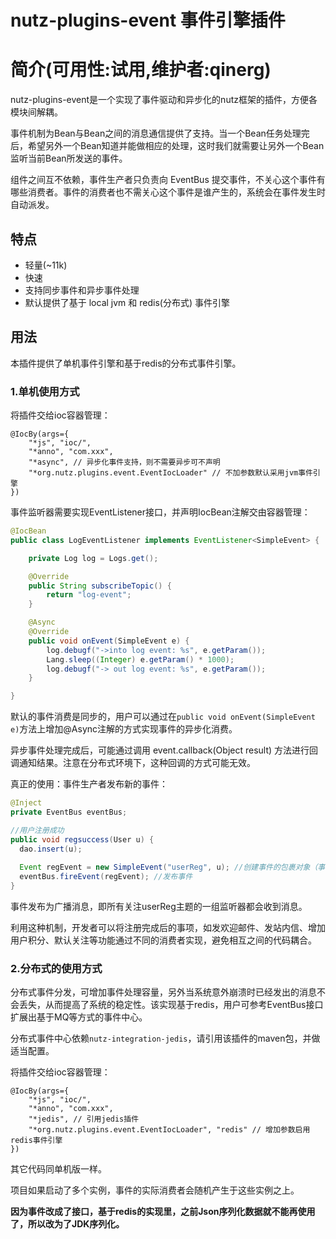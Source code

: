 
nutz-plugins-event 事件引擎插件
==================================


简介(可用性:试用,维护者:qinerg)
==================================

nutz-plugins-event是一个实现了事件驱动和异步化的nutz框架的插件，方便各模块间解耦。

事件机制为Bean与Bean之间的消息通信提供了支持。当一个Bean任务处理完后，希望另外一个Bean知道并能做相应的处理，这时我们就需要让另外一个Bean监听当前Bean所发送的事件。

组件之间互不依赖，事件生产者只负责向 EventBus 提交事件，不关心这个事件有哪些消费者。事件的消费者也不需关心这个事件是谁产生的，系统会在事件发生时自动派发。


## 特点
+ 轻量(~11k)
+ 快速
+ 支持同步事件和异步事件处理
+ 默认提供了基于 local jvm 和 redis(分布式) 事件引擎




## 用法

本插件提供了单机事件引擎和基于redis的分布式事件引擎。

### 1.单机使用方式

将插件交给ioc容器管理：

```
@IocBy(args={
	"*js", "ioc/",
	"*anno", "com.xxx",
	"*async", // 异步化事件支持，则不需要异步可不声明
	"*org.nutz.plugins.event.EventIocLoader" // 不加参数默认采用jvm事件引擎
})
```

事件监听器需要实现EventListener接口，并声明IocBean注解交由容器管理：

~~~java
@IocBean
public class LogEventListener implements EventListener<SimpleEvent> {

    private Log log = Logs.get();

    @Override
    public String subscribeTopic() {
        return "log-event";
    }

    @Async
    @Override
    public void onEvent(SimpleEvent e) {
        log.debugf("->into log event: %s", e.getParam());
        Lang.sleep((Integer) e.getParam() * 1000);
        log.debugf("-> out log event: %s", e.getParam());
    }

}
~~~

默认的事件消费是同步的，用户可以通过在`public void onEvent(SimpleEvent e)`方法上增加@Async注解的方式实现事件的异步化消费。

异步事件处理完成后，可能通过调用 event.callback(Object result) 方法进行回调通知结果。注意在分布式环境下，这种回调的方式可能无效。

真正的使用：事件生产者发布新的事件：

~~~java
@Inject
private EventBus eventBus;

//用户注册成功
public void regsuccess(User u) {
  dao.insert(u);
  
  Event regEvent = new SimpleEvent("userReg", u); //创建事件的包裹对象（事件主题, 携带对象）
  eventBus.fireEvent(regEvent); //发布事件
}
~~~

事件发布为广播消息，即所有关注userReg主题的一组监听器都会收到消息。

利用这种机制，开发者可以将注册完成后的事项，如发欢迎邮件、发站内信、增加用户积分、默认关注等功能通过不同的消费者实现，避免相互之间的代码耦合。



### 2.分布式的使用方式

分布式事件分发，可增加事件处理容量，另外当系统意外崩溃时已经发出的消息不会丢失，从而提高了系统的稳定性。该实现基于redis，用户可参考EventBus接口扩展出基于MQ等方式的事件中心。

分布式事件中心依赖`nutz-integration-jedis`，请引用该插件的maven包，并做适当配置。

将插件交给ioc容器管理：

```
@IocBy(args={
	"*js", "ioc/",
	"*anno", "com.xxx",
	"*jedis", // 引用jedis插件 
	"*org.nutz.plugins.event.EventIocLoader", "redis" // 增加参数启用redis事件引擎
})
```

其它代码同单机版一样。

项目如果启动了多个实例，事件的实际消费者会随机产生于这些实例之上。


**因为事件改成了接口，基于redis的实现里，之前Json序列化数据就不能再使用了，所以改为了JDK序列化。**


